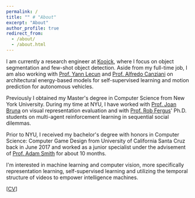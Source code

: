 ```yaml
---
permalink: /
title: "" # "About"
excerpt: "About"
author_profile: true
redirect_from:
  - /about/
  - /about.html
---
```


I am currently a research engineer at [Kooick](https://www.kooick.ai/), where I focus on object segmentation and few-shot object detection. Aside from my full-time job, I am also working with [Prof. Yann Lecun](http://yann.lecun.com/) and [Prof. Alfredo Canziani‬](https://www.linkedin.com/in/alfredocanziani/) on architectural energy-based models for self-supervised learning and motion prediction for autonomous vehicles.

Previously I obtained my Master's degree in Computer Science from New York University. During my time at NYU, I have worked with [Prof. Joan Bruna](https://cims.nyu.edu/~bruna/) on visual representation evaluation and with [Prof. Rob Fergus](https://cs.nyu.edu/~fergus/pmwiki/pmwiki.php)' Ph.D. students on multi-agent reinforcement learning in sequential social dilemmas.

Prior to NYU, I received my bachelor's degree with honors in Computer Science: Computer Game Design from University of California Santa Cruz back in June 2017 and worked as a junior specialist under the advisement of [Prof. Adam Smith](https://www.soe.ucsc.edu/people/amsmith) for about 10 months.

I'm interested in machine learning and computer vision, more specifically representation learning, self-supervised learning and utilizing the temporal structure of videos to empower intelligence machines.

[[CV](../../files/cv.pdf)]
